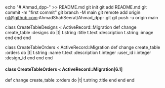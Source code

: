 
echo "# Ahmad_dpp-" >> README.md
git init
git add README.md
git commit -m "first commit"
git branch -M main
git remote add origin git@github.com:AhmadShahSeerat/Ahmad_dpp-.git
git push -u origin main

class CreateTableDesigns < ActiveRecord::Migration
    def change
      create_table :designs do |t|
        t.string :title
        t.text :description
        t.string :image
      end
    end
  end


class CreateTableOrders < ActiveRecord::Migration
    def change
      create_table :orders do |t|
        t.string :name 
        t.text :description 
        t.integer :user_id 
        i.integer :design_id
        end
    end
  end




  #### class CreateTableOrders < ActiveRecord::Migration[6.1]
  def change
    create_table :orders do |t|
      t.string :title 
    end
  end
end


  

